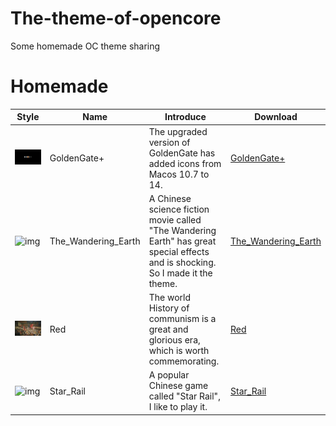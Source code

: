The-theme-of-opencore
===
Some homemade OC theme sharing
#
Homemade
===
| Style | Name | Introduce | Download |
|-|-|-|-|
|![img](https://raw.githubusercontent.com/dawalishi0821/The-theme-of-opencore/main/GoldenGate+.png)|GoldenGate+|The upgraded version of GoldenGate has added icons from Macos 10.7 to 14.|[GoldenGate+](https://github.com/dawalishi0821/The-theme-of-opencore/releases/download/opencore/GoldenGate+.zip)|
|![img](https://raw.githubusercontent.com/dawalishi0821/The-theme-of-opencore/main/The_Wandering_Earth.png)|The_Wandering_Earth|A Chinese science fiction movie called "The Wandering Earth" has great special effects and is shocking. So I made it the theme.|[The_Wandering_Earth](https://github.com/dawalishi0821/The-theme-of-opencore/releases/download/opencore/The_Wandering_Earth.zip)|
|![img](https://raw.githubusercontent.com/dawalishi0821/The-theme-of-opencore/main/Red.png)|Red|The world History of communism is a great and glorious era, which is worth commemorating.|[Red](https://github.com/dawalishi08mom21/The-theme-of-opencore/releases/download/opencore/Red.zip)|
|![img](https://raw.githubusercontent.com/dawalishi0821/The-theme-of-opencore/main/Star_Rail.png)|Star_Rail|A popular Chinese game called "Star Rail", I like to play it.|[Star_Rail](https://github.com/dawalishi0821/The-theme-of-opencore/releases/download/opencore/Star_Rail.zip)|
